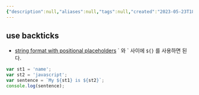 ```yaml
---
{"description":null,"aliases":null,"tags":null,"created":"2023-05-23T18:20:17","updated":"2023-07-15T21:33:04","title":"JS string formatting with positional placeholders","dg-publish":true,"permalink":"/docs/JS string formatting with positional placeholders --- use backticks/","dgPassFrontmatter":true}
---
```

 use backticks
---
- [string format with positional placeholders](https://stackoverflow.com/questions/43905269/string-format-with-positioned-placeholders-or-equivalent) \` 와 \` 사이에 `${}` 를 사용하면 된다.

```javascript
var st1 = 'name';
var st2 = 'javascript';
var sentence = `My ${st1} is ${st2}`;
console.log(sentence);
```
